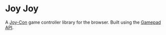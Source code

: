 # Joy Joy

A [Joy-Con](https://en.wikipedia.org/wiki/Joy-Con) game controller library for the browser. Built using the [Gamepad API](https://developer.mozilla.org/en-US/docs/Web/API/Gamepad_API).
